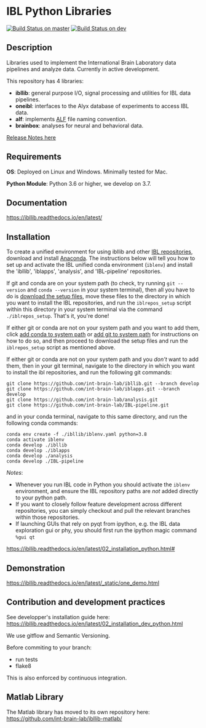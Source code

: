 # IBL Python Libraries

[![Build Status on master](https://travis-ci.org/cortex-lab/alyx.svg?branch=master)](https://travis-ci.org/cortex-lab/alyx)
[![Build Status on dev](https://travis-ci.org/cortex-lab/alyx.svg?branch=dev)](https://travis-ci.org/cortex-lab/alyx)

## Description
Libraries used to implement the International Brain Laboratory data pipelines and analyze data. Currently in active development.

This repository has 4 libraries:
-   **ibllib**: general purpose I/O, signal processing and utilities for IBL data pipelines.
-   **oneibl**: interfaces to the Alyx database of experiments to access IBL data.
-   **alf**: implements [ALF](https://docs.internationalbrainlab.org/en/latest/04_reference.html#alf) file naming convention.
-   **brainbox**: analyses for neural and behavioral data.

[Release Notes here](release_notes.md)

## Requirements
**OS**: Deployed on Linux and Windows. Minimally tested for Mac.

**Python Module**: Python 3.6 or higher, we develop on 3.7.

## Documentation
https://ibllib.readthedocs.io/en/latest/

## Installation
To create a unified environment for using ibllib and other [IBL repositories](https://github.com/int-brain-lab/), download and install [Anaconda](https://www.anaconda.com/distribution/#download-section). The instructions below will tell you how to set up and activate the IBL unified conda environment (`iblenv`) and install the 'ibllib', 'iblapps', 'analysis', and 'IBL-pipeline' repositories.

If git and conda are on your system path (to check, try running `git --version` and `conda --version` in your system terminal), then all you have to do is [download the setup files](https://doc-8o-54-drive-data-export.googleusercontent.com/download/1mi4j1i2ck31ntkk0eig31h68c96q59g/muo5a4aejpdkmej507mtkae4impcoj3n/1586389500000/c46ade10-c6e9-4d0a-889d-674878b8f0a4/100803191023609759489/ADt3v-Nwt1maqeg7tuYgAZTj1YOuBa7Xf1DBd4BZMsdTT7UhK4GxJs4hbSXQt7Dajaq8Bvh8SjxkIy3NDqY7QGfjf7ZMaC3wCyctrHeik4Tj5EhlYm9nsELjOZawLhvHkcc2n0pStjabZPF6bxwllItSJS50VK_wKSzBoKlJQsi3dJrQ2UOjoXAm1sktQQnus3FUKePTOgxcq1Xtz6gHzYqp16y19ZFR5eR4fetOFECdzkU0lvm1NvnBSyQrIKVLXWyn-120aaPKCgB29NCmHnyeogG1rBmgPyUTWXP4PdlVpz2hOtl_gD58bYbvidIPUhJGHHMnYK6L23dYtk5iDTgSsHFOgZ6CvA==?authuser=1&nonce=6hlohk28cedn6&user=100803191023609759489&hash=9njs53iqi4bnkvn01jrm0hun3rkhksci), move these files to the directory in which you want to install the IBL repositories, and run the `iblrepos_setup` script within this directory in your system terminal via the command `./iblrepos_setup`. That's it, you're done!

If either git or conda are not on your system path and you want to add them, click [add conda to system path](https://www.google.com/search?q=add+conda+to+system+path) or [add git to system path](https://www.google.com/search?q=add+git+to+system+path) for instructions on how to do so, and then proceed to download the setup files and run the `iblrepos_setup` script as mentioned above.

If either git or conda are not on your system path and you *don't* want to add them, then in your git terminal, navigate to the directory in which you want to install the ibl repositories, and run the following git commands:
```
git clone https://github.com/int-brain-lab/ibllib.git --branch develop
git clone https://github.com/int-brain-lab/iblapps.git --branch develop
git clone https://github.com/int-brain-lab/analysis.git
git clone https://github.com/int-brain-lab/IBL-pipeline.git
```

and in your conda terminal, navigate to this same directory, and run the following conda commands:

```
conda env create -f ./ibllib/iblenv.yaml python=3.8
conda activate iblenv
conda develop ./ibllib
conda develop ./iblapps
conda develop ./analysis
conda develop ./IBL-pipeline
```

*Notes*: 
- Whenever you run IBL code in Python you should activate the `iblenv` environment, and ensure the IBL repository paths are *not* added directly to your python path. 
- If you want to closely follow feature development across different repositories, you can simply checkout and pull the relevant branches within those repositories.
- If launching GUIs that rely on pyqt from ipython, e.g. the IBL data exploration gui or phy, you should first run the ipython magic command `%gui qt`

https://ibllib.readthedocs.io/en/latest/02_installation_python.html#

## Demonstration
https://ibllib.readthedocs.io/en/latest/_static/one_demo.html

## Contribution and development practices
See developper's installation guide here: https://ibllib.readthedocs.io/en/latest/02_installation_dev_python.html

We use gitflow and Semantic Versioning.

Before commiting to your branch:
-   run tests
-   flake8

This is also enforced by continuous integration.

## Matlab Library
The Matlab library has moved to its own repository here: https://github.com/int-brain-lab/ibllib-matlab/
